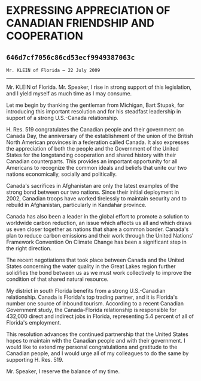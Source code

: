 # EXPRESSING APPRECIATION OF CANADIAN FRIENDSHIP AND COOPERATION
## `646d7cf7056c86cd53ecf9949387063c`
`Mr. KLEIN of Florida — 22 July 2009`

---


Mr. KLEIN of Florida. Mr. Speaker, I rise in strong support of this 
legislation, and I yield myself as much time as I may consume.

Let me begin by thanking the gentleman from Michigan, Bart Stupak, 
for introducing this important resolution and for his steadfast 
leadership in support of a strong U.S.-Canada relationship.

H. Res. 519 congratulates the Canadian people and their government on 
Canada Day, the anniversary of the establishment of the union of the 
British North American provinces in a federation called Canada. It also 
expresses the appreciation of both the people and the Government of the 
United States for the longstanding cooperation and shared history with 
their Canadian counterparts. This provides an important opportunity for 
all Americans to recognize the common ideals and beliefs that unite our 
two nations economically, socially and politically.

Canada's sacrifices in Afghanistan are only the latest examples of 
the strong bond between our two nations. Since their initial deployment 
in 2002, Canadian troops have worked tirelessly to maintain security 
and to rebuild in Afghanistan, particularly in Kandahar province.

Canada has also been a leader in the global effort to promote a 
solution to worldwide carbon reduction, an issue which affects us all 
and which draws us even closer together as nations that share a common 
border. Canada's plan to reduce carbon emissions and their work through 
the United Nations' Framework Convention On Climate Change has been a 
significant step in the right direction.

The recent negotiations that took place between Canada and the United 
States concerning the water quality in the Great Lakes region further 
solidifies the bond between us as we must work collectively to improve 
the condition of that shared natural resource.

My district in south Florida benefits from a strong U.S.-Canadian 
relationship. Canada is Florida's top trading partner, and it is 
Florida's number one source of inbound tourism. According to a recent 
Canadian Government study, the Canada-Florida relationship is 
responsible for 432,000 direct and indirect jobs in Florida, 
representing 5.4 percent of all of Florida's employment.

This resolution advances the continued partnership that the United 
States hopes to maintain with the Canadian people and with their 
government. I would like to extend my personal congratulations and 
gratitude to the Canadian people, and I would urge all of my colleagues 
to do the same by supporting H. Res. 519.

Mr. Speaker, I reserve the balance of my time.